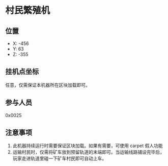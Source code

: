 # 村民繁殖机

## 位置

- X: -456
- Y: 63
- Z: -355

## 挂机点坐标

任意，仅需保证本机器所在区块加载即可。

## 参与人员

0x0025

## 注意事项

1. 此机器持续运行时需要保证区块加载。如果有需要，可使用 carpet 假人功能
2. 运输村民时，仅需将矿车放到预留轨道的末端即可。当运输线路铺设完毕后，玩家走进轨道里碰一下矿车村民即可自动上车。
